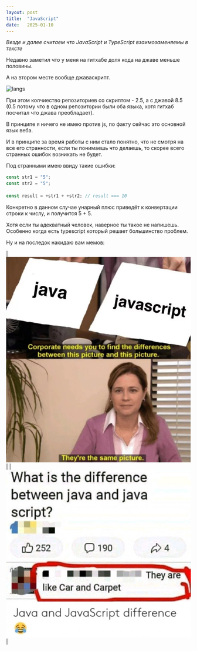 ```yaml
---
layout: post
title:  "JavaScript"
date:   2025-01-10
---
```


*Везде и далее считаем что JavaScript и TypeScript взаимозаменяемы в тексте*

Недавно заметил что у меня на гитхабе доля кода на джаве меньше половины.

А на втором месте вообще джаваскрипт.

![langs](https://github-readme-stats.vercel.app/api/top-langs/?username=ruska112x&layout=compact&theme=gruvbox)

При этом колчиество репозиториев со скриптом - 2.5, а с джавой 8.5
(0.5 потому что в одном репозитории были оба языка,
хотя гитхаб посчитал что джава преобладает).

В принципе я ничего не имею против js,
по факту сейчас это основной язык веба.

И в принципе за время работы с ним стало понятно,
что не смотря на все его странности,
если ты понимаешь что делаешь,
то скорее всего странных ошибок возникать не будет.

Под странными имею ввиду такие ошибки:

```javascript
const str1 = "5";
const str2 = "5";

const result = +str1 + +str2; // result === 10
```

Конкретно в данном случае унарный плюс
приведёт к конвертации строки к числу,
и получится 5 + 5.

Хотя если ты адекватный человек, наверное ты такое не напишешь.
Особенно когда есть typescript который решает большинство проблем.

Ну и на последок накидаю вам мемов:

| ![meme raz](/assets/2025-01-10-java-script/pam-javascript.jpg) |
| ![meme dva](/assets/2025-01-10-java-script/java-javascript-meme.jpg) |
